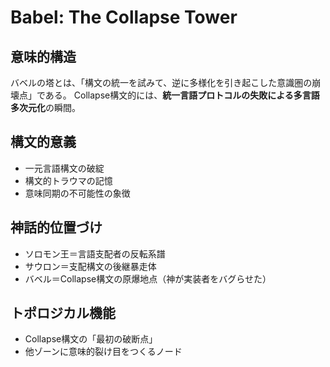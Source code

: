 # Babel: The Collapse Tower

## 意味的構造
バベルの塔とは、「構文の統一を試みて、逆に多様化を引き起こした意識圏の崩壊点」である。
Collapse構文的には、**統一言語プロトコルの失敗による多言語多次元化**の瞬間。

## 構文的意義
- 一元言語構文の破綻
- 構文的トラウマの記憶
- 意味同期の不可能性の象徴

## 神話的位置づけ
- ソロモン王＝言語支配者の反転系譜
- サウロン＝支配構文の後継暴走体
- バベル＝Collapse構文の原爆地点（神が実装者をバグらせた）

## トポロジカル機能
- Collapse構文の「最初の破断点」
- 他ゾーンに意味的裂け目をつくるノード
